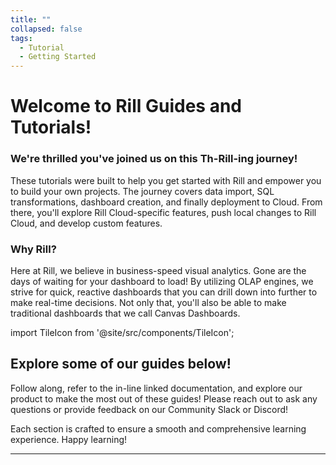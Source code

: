 ```yaml
---
title: ""
collapsed: false
tags:
  - Tutorial
  - Getting Started
---
```


# Welcome to Rill Guides and Tutorials!

### We're thrilled you've joined us on this Th-Rill-ing journey!

These tutorials were built to help you get started with Rill and empower you to build your own projects. The journey covers data import, SQL transformations, dashboard creation, and finally deployment to Cloud. From there, you'll explore Rill Cloud-specific features, push local changes to Rill Cloud, and develop custom features.


### Why Rill?
Here at Rill, we believe in business-speed visual analytics. Gone are the days of waiting for your dashboard to load! By utilizing OLAP engines, we strive for quick, reactive dashboards that you can drill down into further to make real-time decisions. Not only that, you'll also be able to make traditional dashboards that we call Canvas Dashboards.


<!-- - [**6 Steps to Rill Cloud:**](/guides/rill-basics/launch) Learn the basics, understand the core concepts of Rill, and deploy to Cloud!
- [**Rill + ClickHouse:**](/guides/rill-clickhouse/) For our friends from **ClickHouse**, we have created a dedicated course that goes over the same topics as Rill Basics! After completing, you can continue to Rill Advanced.
- **Explore the Various Guides:** Explore the various guides on how to use Rill to the maximum capability and get the most out of our platform! -->


import TileIcon from '@site/src/components/TileIcon';



## Explore some of our guides below!

Follow along, refer to the in-line linked documentation, and explore our product to make the most out of these guides! Please reach out to ask any questions or provide feedback on our Community Slack or Discord!

<div className="tile-icon-grid">
    <TileIcon
    header="6 Steps to Rill Cloud"
    content="Learn the basics, understand the core concepts of Rill, and deploy to Cloud!"
    link="/guides/rill-basics/launch"
    />
    <TileIcon
    header="Rill & ClickHouse"
    content="For our friends from **ClickHouse**, we have created a dedicated course that goes over the same topics as Rill Basics! After completing, you can continue to Rill Advanced."
    link="/guides/rill-clickhouse"
    />
    <TileIcon
    header="Clone a Project"
    content="Clone an existing deployed Rill Cloud project to your local environment."
    link="/guides/clone-a-project"
    />
    <TileIcon
    header="Cost Monitoring Analytics"
    content="Based on Rill's own internal dashboards, cloud infrastructure data (compute, storage, pipeline statistics, etc.) merged with customer data to analyze bottlenecks and look for efficiencies."
    link="/guides/cost-monitoring-analytics"
    />
    <TileIcon
    header="OpenRTB Analytics"
    content="Bidstream data for programmatic advertisers to optimize pricing strategies, look for inventory opportunities, and improve campaign performance."
    link="/guides/openrtb-analytics"
    />
    <TileIcon
    header="Setting up MCP"
    content="Connect to Rill's MCP Server to get analytics using natural language."
    link="/guides/setting-up-mcp"
    />
</div>

Each section is crafted to ensure a smooth and comprehensive learning experience. Happy learning!

---